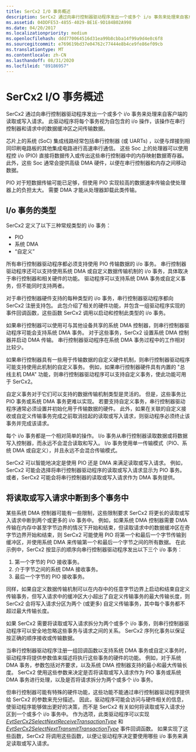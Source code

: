 ```yaml
---
title: SerCx2 I/O 事务概述
description: SerCx2 通过向串行控制器驱动程序发出一个或多个 i/o 事务来处理来自客户端的读取或写入请求。
ms.assetid: 04DDFE53-4855-4029-BE1E-9D184B02A998
ms.date: 04/20/2017
ms.localizationpriority: medium
ms.openlocfilehash: ddd770064516d31ea99b8cbba14f99a9d4e8c6f8
ms.sourcegitcommit: e769619bd37e04762c77444e8b4ce9fe86ef09cb
ms.translationtype: MT
ms.contentlocale: zh-CN
ms.lasthandoff: 08/31/2020
ms.locfileid: "89186957"
---
```

# <a name="overview-of-sercx2-io-transactions"></a>SerCx2 I/O 事务概述


SerCx2 通过向串行控制器驱动程序发出一个或多个 i/o 事务来处理来自客户端的读取或写入请求。 此驱动程序将每个事务视为自包含的 i/o 操作，该操作在串行控制器和请求中的数据缓冲区之间传输数据。

芯片上的系统 (SoC) 集成线路经常包括串行控制器 (或 UARTs) ，以便与焊接到相同印刷电路板的其他集成电路进行高速串行通信。 这些 Soc 上的处理器可以使用程控 i/o (PIO) 直接将数据传入或传出这些串行控制器中的内存映射数据寄存器。 此外，这些 Soc 通常会提供高级 DMA 硬件，以便在串行控制器和内存之间移动数据。

PIO 对于短数据传输可能已足够，但使用 PIO 实现较高的数据速率传输会使处理器上的负担太大。 需要 DMA 才能从处理器卸载此类传输。

## <a name="types-of-io-transactions"></a>I/o 事务的类型


SerCx2 定义了以下三种常规类型的 i/o 事务：

-   PIO
-   系统 DMA
-   “自定义”

所有串行控制器驱动程序都必须支持使用 PIO 传输数据的 i/o 事务。 串行控制器驱动程序还可以支持使用系统 DMA 或自定义数据传输机制的 i/o 事务，具体取决于串行控制器和相关硬件的功能。 驱动程序可以支持系统 DMA 事务或自定义事务，但不能同时支持两者。

对于串行控制器硬件支持的每种类型的 i/o 事务，串行控制器驱动程序都向 SerCx2 注册支持包。 此包介绍了相关的硬件功能，并包含一组驱动程序实现的事件回调函数，这些函数 SerCx2 调用以启动和控制此类型的 i/o 事务。

如果串行控制器可以使用可与其他设备共享的系统 DMA 控制器，则串行控制器驱动程序可能会支持系统 DMA 事务。 对于这些事务，SerCx2 设置系统 DMA 控制器并启动 DMA 传输。 串行控制器驱动程序在系统 DMA 事务过程中的工作相对比较少。

如果串行控制器具有一些用于传输数据的自定义硬件机制，则串行控制器驱动程序可能支持使用此机制的自定义事务。 例如，如果串行控制器硬件具有内置的 "总线主机 DMA" 功能，则串行控制器驱动程序可以支持自定义事务，使此功能可用于 SerCx2。

自定义事务对于它们可以支持的数据传输机制类型是灵活的。 但是，这些事务比 PIO 事务或系统 DMA 事务更难以实现。 若要支持自定义事务，串行控制器驱动程序通常必须设置并初始化用于传输数据的硬件。 此外，如果在关联的自定义接收或自定义传输事务完成之前取消挂起的读取或写入请求，则驱动程序必须终止该事务并完成该请求。

每个 i/o 事务都是一个相对简单的操作。 I/o 事务从串行控制器读取数据或将数据写入控制器，而永远不会混合读取和写入。 I/o 事务使用单一传输模式（PIO、系统 DMA 或自定义），并且永远不会混合传输模式。

SerCx2 可以智能地决定是使用 PIO 还是 DMA 来满足读取或写入请求。 例如，SerCx2 可能会选择将串行控制器驱动程序的读取或写入请求显示为 PIO 事务。 或者，SerCx2 可能会将串行控制器的读取或写入请求作为 DMA 事务提供。

## <a name="breaking-a-read-or-write-request-into-multiple-transactions"></a>将读取或写入请求中断到多个事务中


某些系统 DMA 控制器可能有一些限制，这些限制要求 SerCx2 将更长的读取或写入请求中断到两个或更多的 i/o 事务中。 例如，如果系统 DMA 控制器需要 DMA 传输在内存中甚至字节边界的情况下开始和结束，但读取请求中的数据缓冲区在奇字节边界开始和结束，则 SerCx2 可能使用 PIO 将第一个和最后一个字节传输到缓冲区，并使用系统 DMA 来传输第一个和最后一个字节之间的所有数据。 在此示例中，SerCx2 按显示的顺序向串行控制器驱动程序发出以下三个 i/o 事务：

1.  第一个字节的 PIO 接收事务。
2.  介于字节之间的系统 DMA 接收事务。
3.  最后一个字节的 PIO 接收事务。

同样，如果自定义数据传输机制可以在内存中的任意字节边界上启动和结束自定义传输事务，但写入请求中的缓冲区大小超出了自定义传输事务的最大传输长度，则 SerCx2 会将写入请求分区为两个 (或更多) 自定义传输事务，其中每个事务都不超过最大传输长度。

如果 SerCx2 需要将读取或写入请求拆分为两个或多个 i/o 事务，则串行控制器驱动程序可以安全地忽略这些事务与请求之间的关系。 SerCx2 序列化事务以保证按正确的顺序接收或传输数据。

当串行控制器驱动程序注册一组回调函数以支持系统 DMA 事务或自定义事务时，驱动程序将提供参数值来描述将执行这些事务的硬件的功能。 例如，对于系统 DMA 事务，参数包括对齐要求，以及系统 DMA 控制器支持的最小和最大传输长度。 SerCx2 使用这些参数来决定是否将读取或写入请求作为 PIO 事务或系统 DMA 事务进行处理，以及是否将请求拆分为两个或多个 i/o 事务。

但串行控制器可能有特殊的硬件功能，这些功能不能通过串行控制器驱动程序提供给 SerCx2 的参数来充分描述。 因此，驱动程序可能会访问与硬件相关的信息，使驱动程序能够做出更好的决策，而不是 SerCx2 有关如何将读取或写入请求分区到一个或多个 i/o 事务中。 作为选项，此类驱动程序可以实现 [*EvtSerCx2SelectNextReceiveTransactionType*](/windows-hardware/drivers/ddi/sercx/nc-sercx-evt_sercx2_select_next_receive_transaction_type) 和 [*EvtSerCx2SelectNextTransmitTransactionType*](/windows-hardware/drivers/ddi/sercx/nc-sercx-evt_sercx2_select_next_transmit_transaction_type) 事件回调函数。 如果实现了这些函数，SerCx2 将调用这些函数，以便让驱动程序决定要使用哪些 i/o 事务来满足读取或写入请求。

 

